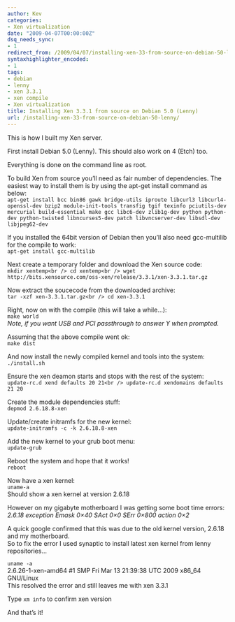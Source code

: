 ```yaml
---
author: Kev
categories:
- Xen virtualization
date: "2009-04-07T00:00:00Z"
dsq_needs_sync:
- 1
redirect_from: /2009/04/07/installing-xen-33-from-source-on-debian-50-lenny/
syntaxhighlighter_encoded:
- 1
tags:
- debian
- lenny
- xen 3.3.1
- xen compile
- Xen virtualization
title: Installing Xen 3.3.1 from source on Debian 5.0 (Lenny)
url: /installing-xen-33-from-source-on-debian-50-lenny/
---
```

This is how I built my Xen server.

First install Debian 5.0 (Lenny). This should also work on 4 (Etch) too.

Everything is done on the command line as root.

To build Xen from source you&#8217;ll need as fair number of dependencies. The easiest way to install them is by using the apt-get install command as below:  
`apt-get install bcc bin86 gawk bridge-utils iproute libcurl3 libcurl4-openssl-dev bzip2 module-init-tools transfig tgif texinfo pciutils-dev mercurial build-essential make gcc libc6-dev zlib1g-dev python python-dev python-twisted libncurses5-dev patch libvncserver-dev libsdl-dev libjpeg62-dev`

If you installed the 64bit version of Debian then you&#8217;ll also need gcc-multilib for the compile to work:  
`apt-get install gcc-multilib`  
<!--more-->

  
Next create a temporary folder and download the Xen source code:  
`mkdir xentemp<br />
cd xentemp<br />
wget http://bits.xensource.com/oss-xen/release/3.3.1/xen-3.3.1.tar.gz`

Now extract the soucecode from the downloaded archive:  
`tar -xzf xen-3.3.1.tar.gz<br />
cd xen-3.3.1`

Right, now on with the compile (this will take a while&#8230;):  
`make world`  
*Note, if you want USB and PCI passthrough to answer Y when prompted.*

Assuming that the above compile went ok:  
`make dist`

And now install the newly compiled kernel and tools into the system:  
`./install.sh`

Ensure the xen deamon starts and stops with the rest of the system:  
`update-rc.d xend defaults 20 21<br />
update-rc.d xendomains defaults 21 20`

Create the module dependencies stuff:  
`depmod 2.6.18.8-xen`

Update/create initramfs for the new kernel:  
`update-initramfs -c -k 2.6.18.8-xen `

Add the new kernel to your grub boot menu:  
`update-grub`

Reboot the system and hope that it works!  
`reboot`

Now have a xen kernel:  
`uname-a`  
Should show a xen kernel at version 2.6.18

However on my gigabyte motherboard I was getting some boot time errors:  
*2.6.18 exception Emask 0&#215;40 SAct 0&#215;0 SErr 0&#215;800 action 0&#215;2*

A quick google confirmed that this was due to the old kernel version, 2.6.18 and my motherboard.  
So to fix the error I used synaptic to install latest xen kernel from lenny repositories&#8230;

`uname -a`  
2.6.26-1-xen-amd64 #1 SMP Fri Mar 13 21:39:38 UTC 2009 x86_64 GNU/Linux  
This resolved the error and still leaves me with xen 3.3.1

Type `xm info` to confirm xen version

And that&#8217;s it!